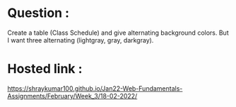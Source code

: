 # Question :
Create a table (Class Schedule) and give alternating background colors. But I want three alternating (lightgray, gray, darkgray).
# Hosted link :
https://shraykumar100.github.io/Jan22-Web-Fundamentals-Assignments/February/Week_3/18-02-2022/